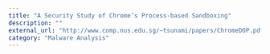 ```yaml
---
title: "A Security Study of Chrome’s Process-based Sandboxing"
description: ""
external_url: "http://www.comp.nus.edu.sg/~tsunami/papers/ChromeDOP.pdf"
category: "Malware Analysis"
---
```

